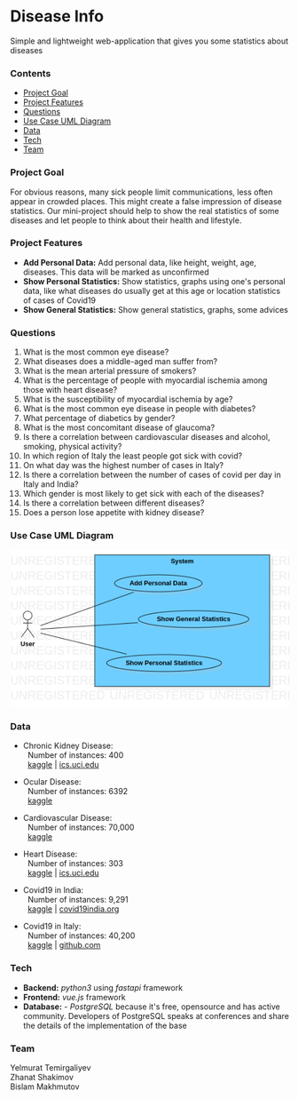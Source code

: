 # Disease Info
Simple and lightweight web-application that gives you some statistics about diseases

### Contents
+ [Project Goal](#project-goal)
+ [Project Features](#project-features)
+ [Questions](#questions)
+ [Use Case UML Diagram](#use-case-uml-diagram)
+ [Data](#data)
+ [Tech](#tech)
+ [Team](#team)

### Project Goal
For obvious reasons, many sick people limit communications, less often appear in crowded places. This might create a false impression of disease statistics. Our mini-project should help to show the real statistics of some diseases and let people to think about their health and lifestyle. 

### Project Features
- **Add Personal Data:** Add personal data, like height, weight, age, diseases. This data will be marked as unconfirmed
- **Show Personal Statistics:** Show statistics, graphs using one's personal data, like what diseases do usually get at this age or location statistics of cases of Covid19 
- **Show General Statistics:** Show general statistics, graphs, some advices

### Questions
1. What is the most common eye disease?
2. What diseases does a middle-aged man suffer from?
3. What is the mean arterial pressure of smokers?
4. What is the percentage of people with myocardial ischemia among those with heart disease?
5. What is the susceptibility of myocardial ischemia by age?
6. What is the most common eye disease in people with diabetes?
7. What percentage of diabetics by gender?
8. What is the most concomitant disease of glaucoma?
9. Is there a correlation between cardiovascular diseases and alcohol, smoking, physical activity?
10. In which region of Italy the least people got sick with covid?
11. On what day was the highest number of cases in Italy?
12. Is there a correlation between the number of cases of covid per day in Italy and India?
13. Which gender is most likely to get sick with each of the diseases?
14. Is there a correlation between different diseases? 
15. Does a person lose appetite with kidney disease?

### Use Case UML Diagram
![usecase uml diagram](DiseaseInfo-UseCase-UML.png)

### Data
- Chronic Kidney Disease:  
  &nbsp;&nbsp;Number of instances: 400  
  &nbsp;&nbsp;[kaggle](https://www.kaggle.com/mansoordaku/ckdisease)  |  [ics.uci.edu](https://archive.ics.uci.edu/ml/datasets/Chronic_Kidney_Disease)

- Ocular Disease:  
  &nbsp;&nbsp;Number of instances: 6392  
  &nbsp;&nbsp;[kaggle](https://www.kaggle.com/andrewmvd/ocular-disease-recognition-odir5k)

- Cardiovascular Disease:  
  &nbsp;&nbsp;Number of instances: 70,000  
  &nbsp;&nbsp;[kaggle](https://www.kaggle.com/sulianova/cardiovascular-disease-dataset)

- Heart Disease:  
  &nbsp;&nbsp;Number of instances: 303  
  &nbsp;&nbsp;[kaggle](https://www.kaggle.com/ronitf/heart-disease-uci)  |  [ics.uci.edu](https://archive.ics.uci.edu/ml/datasets/Heart+Disease)

- Covid19 in India:  
  &nbsp;&nbsp;Number of instances: 9,291  
  &nbsp;&nbsp;[kaggle](https://www.kaggle.com/sudalairajkumar/covid19-in-india)  |  [covid19india.org](https://api.covid19india.org/)

- Covid19 in Italy:  
  &nbsp;&nbsp;Number of instances: 40,200  
  &nbsp;&nbsp;[kaggle](https://www.kaggle.com/sudalairajkumar/covid19-in-italy)  |  [github.com](https://github.com/pcm-dpc/COVID-19)


### Tech
- **Backend:** *python3* using *fastapi* framework
- **Frontend:** *vue.js* framework
- **Database:** - *PostgreSQL* because it's free, opensource and has active community. Developers of PostgreSQL speaks at conferences and share the details of the implementation of the base

### Team
Yelmurat Temirgaliyev  
Zhanat Shakimov  
Bislam Makhmutov
